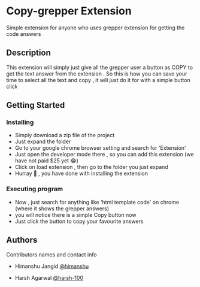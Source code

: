 # Copy-grepper Extension 

Simple extension for anyone who uses grepper extension for getting the code answers 

## Description

This extension will simply just give all the grepper user a button as COPY to get the text answer from the extension .
So this is how you can save your time to select all the text and copy , it will just do it for with a simple button click 

## Getting Started

### Installing

* Simply download a zip file of the project 
* Just expand the folder 
* Go to your google chrome browser setting and search for 'Extension'
* Just open the developer mode there , so you can add this extension (we have not paid $25 yet 😂)
* Click on load extension , then go to the folder you just expand 
* Hurray 🥳 , you have done with installing the extension 

### Executing program

- Now , just search for anything like 'html template code' on chrome (where it shows the grepper answers)
- you will notice there is a simple Copy button now 
- Just click the button to copy your favourite answers 



## Authors

Contributors names and contact info

 - Himanshu Jangid
 [@himanshu](https://github.com/himanshurajora)

- Harsh Agarwal
 [@harsh-100](https://github.com/harsh-100)


